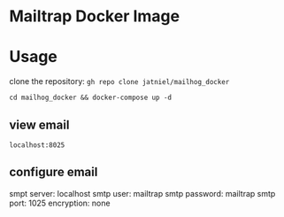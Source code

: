 # Mailtrap Docker Image

# Usage

clone the repository: `gh repo clone jatniel/mailhog_docker`

`cd mailhog_docker && docker-compose up -d`

## view email

`localhost:8025`

## configure email

smpt server: localhost
smtp user: mailtrap
smtp password: mailtrap
smtp port: 1025
encryption: none

